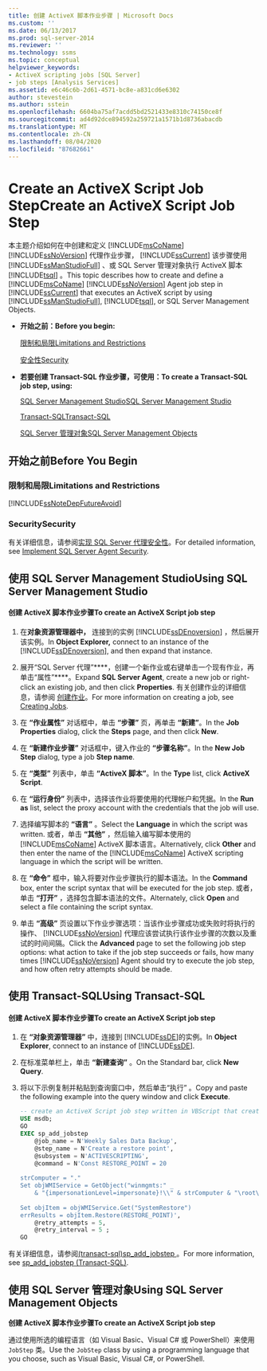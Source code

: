 ```yaml
---
title: 创建 ActiveX 脚本作业步骤 | Microsoft Docs
ms.custom: ''
ms.date: 06/13/2017
ms.prod: sql-server-2014
ms.reviewer: ''
ms.technology: ssms
ms.topic: conceptual
helpviewer_keywords:
- ActiveX scripting jobs [SQL Server]
- job steps [Analysis Services]
ms.assetid: e6c46c6b-2d61-4571-bc8e-a831cd6e6302
author: stevestein
ms.author: sstein
ms.openlocfilehash: 6604ba75af7acdd5bd2521433e8310c74150ce8f
ms.sourcegitcommit: ad4d92dce894592a259721a1571b1d8736abacdb
ms.translationtype: MT
ms.contentlocale: zh-CN
ms.lasthandoff: 08/04/2020
ms.locfileid: "87682661"
---
```

# <a name="create-an-activex-script-job-step"></a><span data-ttu-id="0276b-102">Create an ActiveX Script Job Step</span><span class="sxs-lookup"><span data-stu-id="0276b-102">Create an ActiveX Script Job Step</span></span>
  <span data-ttu-id="0276b-103">本主题介绍如何在中创建和定义 [!INCLUDE[msCoName](../../includes/msconame-md.md)] [!INCLUDE[ssNoVersion](../../includes/ssnoversion-md.md)] 代理作业步骤， [!INCLUDE[ssCurrent](../../includes/sscurrent-md.md)] 该步骤使用 [!INCLUDE[ssManStudioFull](../../includes/ssmanstudiofull-md.md)] 、或 SQL Server 管理对象执行 ActiveX 脚本 [!INCLUDE[tsql](../../includes/tsql-md.md)] 。</span><span class="sxs-lookup"><span data-stu-id="0276b-103">This topic describes how to create and define a [!INCLUDE[msCoName](../../includes/msconame-md.md)] [!INCLUDE[ssNoVersion](../../includes/ssnoversion-md.md)] Agent job step in [!INCLUDE[ssCurrent](../../includes/sscurrent-md.md)] that executes an ActiveX script by using [!INCLUDE[ssManStudioFull](../../includes/ssmanstudiofull-md.md)], [!INCLUDE[tsql](../../includes/tsql-md.md)], or SQL Server Management Objects.</span></span>  
  
-   <span data-ttu-id="0276b-104">**开始之前：**</span><span class="sxs-lookup"><span data-stu-id="0276b-104">**Before you begin:**</span></span>  
  
     [<span data-ttu-id="0276b-105">限制和局限</span><span class="sxs-lookup"><span data-stu-id="0276b-105">Limitations and Restrictions</span></span>](#Restrictions)  
  
     [<span data-ttu-id="0276b-106">安全性</span><span class="sxs-lookup"><span data-stu-id="0276b-106">Security</span></span>](#Security)  
  
-   <span data-ttu-id="0276b-107">**若要创建 Transact-SQL 作业步骤，可使用：**</span><span class="sxs-lookup"><span data-stu-id="0276b-107">**To create a Transact-SQL job step, using:**</span></span>  
  
     [<span data-ttu-id="0276b-108">SQL Server Management Studio</span><span class="sxs-lookup"><span data-stu-id="0276b-108">SQL Server Management Studio</span></span>](#SSMS)  
  
     [<span data-ttu-id="0276b-109">Transact-SQL</span><span class="sxs-lookup"><span data-stu-id="0276b-109">Transact-SQL</span></span>](#TSQL)  
  
     [<span data-ttu-id="0276b-110">SQL Server 管理对象</span><span class="sxs-lookup"><span data-stu-id="0276b-110">SQL Server Management Objects</span></span>](#SMO)  
  
## <a name="before-you-begin"></a><span data-ttu-id="0276b-111">开始之前</span><span class="sxs-lookup"><span data-stu-id="0276b-111">Before You Begin</span></span>  
  
###  <a name="limitations-and-restrictions"></a><a name="Restrictions"></a> <span data-ttu-id="0276b-112">限制和局限</span><span class="sxs-lookup"><span data-stu-id="0276b-112">Limitations and Restrictions</span></span>  
 [!INCLUDE[ssNoteDepFutureAvoid](../../includes/ssnotedepfutureavoid-md.md)]  
  
###  <a name="security"></a><a name="Security"></a> <span data-ttu-id="0276b-113">Security</span><span class="sxs-lookup"><span data-stu-id="0276b-113">Security</span></span>  
 <span data-ttu-id="0276b-114">有关详细信息，请参阅[实现 SQL Server 代理安全性](implement-sql-server-agent-security.md)。</span><span class="sxs-lookup"><span data-stu-id="0276b-114">For detailed information, see [Implement SQL Server Agent Security](implement-sql-server-agent-security.md).</span></span>  
  
##  <a name="using-sql-server-management-studio"></a><a name="SSMS"></a> <span data-ttu-id="0276b-115">使用 SQL Server Management Studio</span><span class="sxs-lookup"><span data-stu-id="0276b-115">Using SQL Server Management Studio</span></span>  
  
#### <a name="to-create-an-activex-script-job-step"></a><span data-ttu-id="0276b-116">创建 ActiveX 脚本作业步骤</span><span class="sxs-lookup"><span data-stu-id="0276b-116">To create an ActiveX Script job step</span></span>  
  
1.  <span data-ttu-id="0276b-117">在**对象资源管理器中，** 连接到的实例 [!INCLUDE[ssDEnoversion](../../includes/ssdenoversion-md.md)] ，然后展开该实例。</span><span class="sxs-lookup"><span data-stu-id="0276b-117">In **Object Explorer,** connect to an instance of the [!INCLUDE[ssDEnoversion](../../includes/ssdenoversion-md.md)], and then expand that instance.</span></span>  
  
2.  <span data-ttu-id="0276b-118">展开“SQL Server 代理”\*\*\*\*，创建一个新作业或右键单击一个现有作业，再单击“属性”\*\*\*\*。</span><span class="sxs-lookup"><span data-stu-id="0276b-118">Expand **SQL Server Agent**, create a new job or right-click an existing job, and then click **Properties**.</span></span> <span data-ttu-id="0276b-119">有关创建作业的详细信息，请参阅 [创建作业](create-jobs.md)。</span><span class="sxs-lookup"><span data-stu-id="0276b-119">For more information on creating a job, see [Creating Jobs](create-jobs.md).</span></span>  
  
3.  <span data-ttu-id="0276b-120">在 **“作业属性”** 对话框中，单击 **“步骤”** 页，再单击 **“新建”**。</span><span class="sxs-lookup"><span data-stu-id="0276b-120">In the **Job Properties** dialog, click the **Steps** page, and then click **New**.</span></span>  
  
4.  <span data-ttu-id="0276b-121">在 **“新建作业步骤”** 对话框中，键入作业的 **“步骤名称”**。</span><span class="sxs-lookup"><span data-stu-id="0276b-121">In the **New Job Step** dialog, type a job **Step name**.</span></span>  
  
5.  <span data-ttu-id="0276b-122">在 **“类型”** 列表中，单击 **“ActiveX 脚本”**。</span><span class="sxs-lookup"><span data-stu-id="0276b-122">In the **Type** list, click **ActiveX Script**.</span></span>  
  
6.  <span data-ttu-id="0276b-123">在 **“运行身份”** 列表中，选择该作业将要使用的代理帐户和凭据。</span><span class="sxs-lookup"><span data-stu-id="0276b-123">In the **Run as** list, select the proxy account with the credentials that the job will use.</span></span>  
  
7.  <span data-ttu-id="0276b-124">选择编写脚本的 **“语言”** 。</span><span class="sxs-lookup"><span data-stu-id="0276b-124">Select the **Language** in which the script was written.</span></span> <span data-ttu-id="0276b-125">或者，单击 **“其他”** ，然后输入编写脚本使用的 [!INCLUDE[msCoName](../../includes/msconame-md.md)] ActiveX 脚本语言。</span><span class="sxs-lookup"><span data-stu-id="0276b-125">Alternatively, click **Other** and then enter the name of the [!INCLUDE[msCoName](../../includes/msconame-md.md)] ActiveX scripting language in which the script will be written.</span></span>  
  
8.  <span data-ttu-id="0276b-126">在 **“命令”** 框中，输入将要对作业步骤执行的脚本语法。</span><span class="sxs-lookup"><span data-stu-id="0276b-126">In the **Command** box, enter the script syntax that will be executed for the job step.</span></span> <span data-ttu-id="0276b-127">或者，单击 **“打开”** ，选择包含脚本语法的文件。</span><span class="sxs-lookup"><span data-stu-id="0276b-127">Alternately, click **Open** and select a file containing the script syntax.</span></span>  
  
9. <span data-ttu-id="0276b-128">单击 **“高级”** 页设置以下作业步骤选项：当该作业步骤成功或失败时将执行的操作、 [!INCLUDE[ssNoVersion](../../includes/ssnoversion-md.md)] 代理应该尝试执行该作业步骤的次数以及重试的时间间隔。</span><span class="sxs-lookup"><span data-stu-id="0276b-128">Click the **Advanced** page to set the following job step options: what action to take if the job step succeeds or fails, how many times [!INCLUDE[ssNoVersion](../../includes/ssnoversion-md.md)] Agent should try to execute the job step, and how often retry attempts should be made.</span></span>  
  
##  <a name="using-transact-sql"></a><a name="TSQL"></a> <span data-ttu-id="0276b-129">使用 Transact-SQL</span><span class="sxs-lookup"><span data-stu-id="0276b-129">Using Transact-SQL</span></span>  
  
#### <a name="to-create-an-activex-script-job-step"></a><span data-ttu-id="0276b-130">创建 ActiveX 脚本作业步骤</span><span class="sxs-lookup"><span data-stu-id="0276b-130">To create an ActiveX Script job step</span></span>  
  
1.  <span data-ttu-id="0276b-131">在 **“对象资源管理器”** 中，连接到 [!INCLUDE[ssDE](../../includes/ssde-md.md)]的实例。</span><span class="sxs-lookup"><span data-stu-id="0276b-131">In **Object Explorer**, connect to an instance of [!INCLUDE[ssDE](../../includes/ssde-md.md)].</span></span>  
  
2.  <span data-ttu-id="0276b-132">在标准菜单栏上，单击 **“新建查询”** 。</span><span class="sxs-lookup"><span data-stu-id="0276b-132">On the Standard bar, click **New Query**.</span></span>  
  
3.  <span data-ttu-id="0276b-133">将以下示例复制并粘贴到查询窗口中，然后单击“执行” 。</span><span class="sxs-lookup"><span data-stu-id="0276b-133">Copy and paste the following example into the query window and click **Execute**.</span></span>  
  
    ```sql
    -- create an ActiveX Script job step written in VBScript that creates a restore point  
    USE msdb;  
    GO  
    EXEC sp_add_jobstep  
        @job_name = N'Weekly Sales Data Backup',  
        @step_name = N'Create a restore point',  
        @subsystem = N'ACTIVESCRIPTING',  
        @command = N'Const RESTORE_POINT = 20  
  
    strComputer = "."  
    Set objWMIService = GetObject("winmgmts:" _  
        & "{impersonationLevel=impersonate}!\\" & strComputer & "\root\default")  
  
    Set objItem = objWMIService.Get("SystemRestore")  
    errResults = objItem.Restore(RESTORE_POINT)',   
        @retry_attempts = 5,  
        @retry_interval = 5 ;  
    GO  
    ```  
  
 <span data-ttu-id="0276b-134">有关详细信息，请参阅[&#40;transact-sql&#41;sp_add_jobstep ](/sql/relational-databases/system-stored-procedures/sp-add-jobstep-transact-sql)。</span><span class="sxs-lookup"><span data-stu-id="0276b-134">For more information, see [sp_add_jobstep &#40;Transact-SQL&#41;](/sql/relational-databases/system-stored-procedures/sp-add-jobstep-transact-sql).</span></span>  
  
##  <a name="using-sql-server-management-objects"></a><a name="SMO"></a><span data-ttu-id="0276b-135">使用 SQL Server 管理对象</span><span class="sxs-lookup"><span data-stu-id="0276b-135">Using SQL Server Management Objects</span></span>  
 <span data-ttu-id="0276b-136">**创建 ActiveX 脚本作业步骤**</span><span class="sxs-lookup"><span data-stu-id="0276b-136">**To create an ActiveX Script job step**</span></span>  
  
 <span data-ttu-id="0276b-137">通过使用所选的编程语言（如 Visual Basic、Visual C# 或 PowerShell）来使用 `JobStep` 类。</span><span class="sxs-lookup"><span data-stu-id="0276b-137">Use the `JobStep` class by using a programming language that you choose, such as Visual Basic, Visual C#, or PowerShell.</span></span>  

